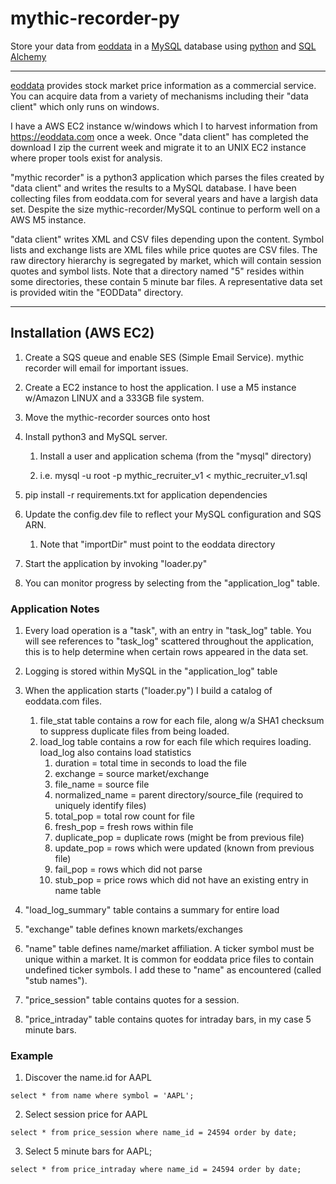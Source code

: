 # mythic-recorder-py
Store your data from [eoddata](https://eoddata.com) in a [MySQL](https://www.mysql.com) database using [python](https://wwww.python.org) and [SQL Alchemy](https://www.sqlalchemy.org)

***

[eoddata](https://eoddata.com) provides stock market price information as a commercial service.  You can acquire data from a variety of mechanisms including their "data client" which only runs on windows.  

I have a AWS EC2 instance w/windows which I to harvest information from https://eoddata.com once a week.  Once "data client" has completed the download I zip the current week and migrate it to an UNIX EC2 instance where proper tools exist for analysis.

"mythic recorder" is a python3 application which parses the files created by "data client" and writes the results to a MySQL database.  I have been collecting files from eoddata.com for several years and have a largish data set.  Despite the size mythic-recorder/MySQL continue to perform well on a AWS M5 instance.

"data client" writes XML and CSV files depending upon the content.  Symbol lists and exchange lists are XML files while price quotes are CSV files.  The raw directory hierarchy is segregated by market, which will contain session quotes and symbol lists.  Note that a directory named "5" resides within some directories, these contain 5 minute bar files.  A representative data set is provided witin the "EODData" directory.

****

## Installation (AWS EC2)

1. Create a SQS queue and enable SES (Simple Email Service).  mythic recorder will email for important issues.

1. Create a EC2 instance to host the application.  I use a M5 instance w/Amazon LINUX and a 333GB file system.

1. Move the mythic-recorder sources onto host

1. Install python3 and MySQL server.

    1. Install a user and application schema (from the "mysql" directory)

    1. i.e. mysql -u root -p mythic_recruiter_v1 < mythic_recruiter_v1.sql

1. pip install -r requirements.txt for application dependencies

1. Update the config.dev file to reflect your MySQL configuration and SQS ARN.  
    1. Note that "importDir" must point to the eoddata directory
    
1. Start the application by invoking "loader.py"

1. You can monitor progress by selecting from the "application_log" table.

### Application Notes

1. Every load operation is a "task", with an entry in "task_log" table.  You will see references to "task_log" scattered throughout the application, this is to help determine when certain rows appeared in the data set.

1. Logging is stored within MySQL in the "application_log" table

1. When the application starts ("loader.py") I build a catalog of eoddata.com files.  
    1. file_stat table contains a row for each file, along w/a SHA1 checksum to suppress duplicate files from being loaded.
    1. load_log table contains a row for each file which requires loading.  load_log also contains load statistics
        1. duration = total time in seconds to load the file
        1. exchange = source market/exchange
        1. file_name = source file
        1. normalized_name = parent directory/source_file (required to uniquely identify files)
        1. total_pop = total row count for file
        1. fresh_pop = fresh rows within file
        1. duplicate_pop = duplicate rows (might be from previous file)
        1. update_pop = rows which were updated (known from previous file)
        1. fail_pop = rows which did not parse
        1. stub_pop = price rows which did not have an existing entry in name table
        
1. "load_log_summary" table contains a summary for entire load

1. "exchange" table defines known markets/exchanges

1. "name" table defines name/market affiliation.  A ticker symbol must be unique within a market.  It is common for eoddata price files to contain undefined ticker symbols.  I add these to "name" as encountered (called "stub names").

1. "price_session" table contains quotes for a session.

1. "price_intraday" table contains quotes for intraday bars, in my case 5 minute bars.

### Example

1. Discover the name.id for AAPL

```
select * from name where symbol = 'AAPL';

```

2. Select session price for AAPL
```
select * from price_session where name_id = 24594 order by date;

```

3. Select 5 minute bars for AAPL;
```
select * from price_intraday where name_id = 24594 order by date;

```